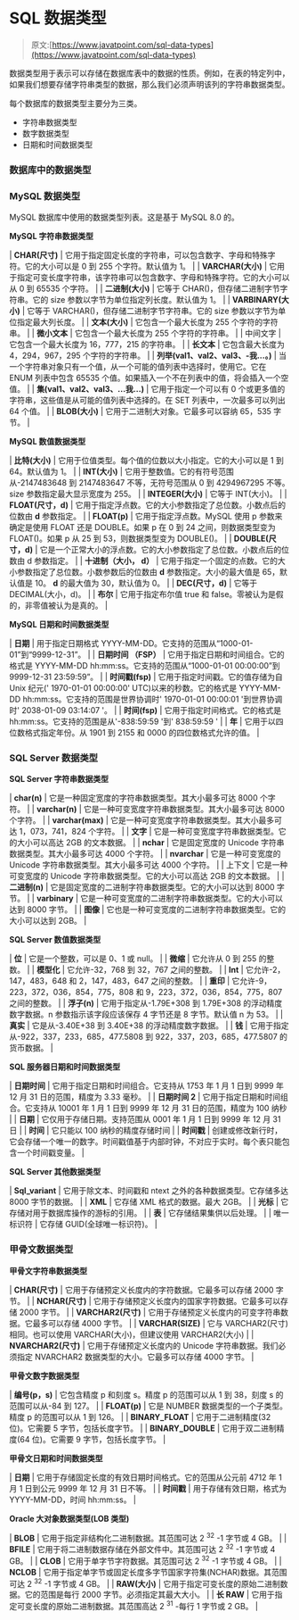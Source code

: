 # SQL 数据类型

> 原文:[https://www.javatpoint.com/sql-data-types](https://www.javatpoint.com/sql-data-types)

数据类型用于表示可以存储在数据库表中的数据的性质。例如，在表的特定列中，如果我们想要存储字符串类型的数据，那么我们必须声明该列的字符串数据类型。

每个数据库的数据类型主要分为三类。

*   字符串数据类型
*   数字数据类型
*   日期和时间数据类型

### 数据库中的数据类型

### MySQL 数据类型

MySQL 数据库中使用的数据类型列表。这是基于 MySQL 8.0 的。

**MySQL 字符串数据类型**

| **CHAR(尺寸)** | 它用于指定固定长度的字符串，可以包含数字、字母和特殊字符。它的大小可以是 0 到 255 个字符。默认值为 1。 |
| **VARCHAR(大小)** | 它用于指定可变长度字符串，该字符串可以包含数字、字母和特殊字符。它的大小可以从 0 到 65535 个字符。 |
| **二进制(大小)** | 它等于 CHAR()，但存储二进制字节字符串。它的 size 参数以字节为单位指定列长度。默认值为 1。 |
| **VARBINARY(大小)** | 它等于 VARCHAR()，但存储二进制字节字符串。它的 size 参数以字节为单位指定最大列长度。 |
| **文本(大小)** | 它包含一个最大长度为 255 个字符的字符串。 |
| **微小文本** | 它包含一个最大长度为 255 个字符的字符串。 |
| 中间文字 | 它包含一个最大长度为 16，777，215 的字符串。 |
| **长文本** | 它包含最大长度为 4，294，967，295 个字符的字符串。 |
| **列举(val1、val2、val3、-我...。)** | 当一个字符串对象只有一个值，从一个可能的值列表中选择时，使用它。它在 ENUM 列表中包含 65535 个值。如果插入一个不在列表中的值，将会插入一个空值。 |
| **集(val1、val2、val3、...我...)** | 它用于指定一个可以有 0 个或更多值的字符串，这些值是从可能的值列表中选择的。在 SET 列表中，一次最多可以列出 64 个值。 |
| **BLOB(大小)** | 它用于二进制大对象。它最多可以容纳 65，535 字节。 |

**MySQL 数值数据类型**

| **比特(大小)** | 它用于位值类型。每个值的位数以大小指定。它的大小可以是 1 到 64。默认值为 1。 |
| **INT(大小)** | 它用于整数值。它的有符号范围从-2147483648 到 2147483647 不等，无符号范围从 0 到 4294967295 不等。size 参数指定最大显示宽度为 255。 |
| **INTEGER(大小)** | 它等于 INT(大小)。 |
| **FLOAT(尺寸，d)** | 它用于指定浮点数。它的大小参数指定了总位数。小数点后的位数由 **d** 参数指定。 |
| **FLOAT(p)** | 它用于指定浮点数。MySQL 使用 p 参数来确定是使用 FLOAT 还是 DOUBLE。如果 p 在 0 到 24 之间，则数据类型变为 FLOAT()。如果 p 从 25 到 53，则数据类型变为 DOUBLE()。 |
| **DOUBLE(尺寸，d)** | 它是一个正常大小的浮点数。它的大小参数指定了总位数。小数点后的位数由 d 参数指定。 |
| **十进制（大小， d）** | 它用于指定一个固定的点数。它的大小参数指定了总位数。小数参数后的位数由 **d** 参数指定。大小的最大值是 65，默认值是 10。 **d** 的最大值为 30，默认值为 0。 |
| **DEC(尺寸，d)** | 它等于 DECIMAL(大小，d)。 |
| **布尔** | 它用于指定布尔值 true 和 false。零被认为是假的，非零值被认为是真的。 |

**MySQL 日期和时间数据类型**

| **日期** | 用于指定日期格式 YYYY-MM-DD。它支持的范围从“1000-01-01”到“9999-12-31”。 |
| **日期时间 （FSP）** | 它用于指定日期和时间组合。它的格式是 YYYY-MM-DD hh:mm:ss。它支持的范围从“1000-01-01 00:00:00”到 9999-12-31 23:59:59”。 |
| **时间戳(fsp)** | 它用于指定时间戳。它的值存储为自 Unix 纪元(' 1970-01-01 00:00:00' UTC)以来的秒数。它的格式是 YYYY-MM-DD hh:mm:ss。它支持的范围是世界协调时' 1970-01-01 00:00:01 '到世界协调时' 2038-01-09 03:14:07 '。 |
| **时间(fsp)** | 它用于指定时间格式。它的格式是 hh:mm:ss。它支持的范围是从'-838:59:59 '到' 838:59:59 ' |
| **年** | 它用于以四位数格式指定年份。从 1901 到 2155 和 0000 的四位数格式允许的值。 |

### SQL Server 数据类型

**SQL Server 字符串数据类型**

| **char(n)** | 它是一种固定宽度的字符串数据类型。其大小最多可达 8000 个字符。 |
| **varchar(n)** | 它是一种可变宽度字符串数据类型。其大小最多可达 8000 个字符。 |
| **varchar(max)** | 它是一种可变宽度字符串数据类型。其大小最多可达 1，073，741，824 个字符。 |
| **文字** | 它是一种可变宽度字符串数据类型。它的大小可以高达 2GB 的文本数据。 |
| **nchar** | 它是固定宽度的 Unicode 字符串数据类型。其大小最多可达 4000 个字符。 |
| **nvarchar** | 它是一种可变宽度的 Unicode 字符串数据类型。其大小最多可达 4000 个字符。 |
| 上下文 | 它是一种可变宽度的 Unicode 字符串数据类型。它的大小可以高达 2GB 的文本数据。 |
| **二进制(n)** | 它是固定宽度的二进制字符串数据类型。它的大小可以达到 8000 字节。 |
| **varbinary** | 它是一种可变宽度的二进制字符串数据类型。它的大小可以达到 8000 字节。 |
| **图像** | 它也是一种可变宽度的二进制字符串数据类型。它的大小可以达到 2GB。 |

**SQL Server 数值数据类型**

| **位** | 它是一个整数，可以是 0、1 或 null。 |
| **微缩** | 它允许从 0 到 255 的整数。 |
| **模型化** | 它允许-32，768 到 32，767 之间的整数。 |
| **Int** | 它允许-2，147，483，648 和 2，147，483，647 之间的整数。 |
| **重印** | 它允许-9，223，372，036，854，775，808 和 9，223，372，036，854，775，807 之间的整数。 |
| **浮子(n)** | 它用于指定从-1.79E+308 到 1.79E+308 的浮动精度数字数据。n 参数指示该字段应该保存 4 字节还是 8 字节。默认值 n 为 53。 |
| **真实** | 它是从-3.40E+38 到 3.40E+38 的浮动精度数字数据。 |
| **钱** | 它用于指定从-922，337，233，685，477.5808 到 922，337，203，685，477.5807 的货币数据。 |

**SQL 服务器日期和时间数据类型**

| **日期时间** | 它用于指定日期和时间组合。它支持从 1753 年 1 月 1 日到 9999 年 12 月 31 日的范围，精度为 3.33 毫秒。 |
| **日期时间 2** | 它用于指定日期和时间组合。它支持从 10001 年 1 月 1 日到 9999 年 12 月 31 日的范围，精度为 100 纳秒 |
| **日期** | 它仅用于存储日期。支持范围从 0001 年 1 月 1 日到 9999 年 12 月 31 日 |
| **时间** | 它只能以 100 纳秒的精度存储时间 |
| **时间戳** | 创建或修改新行时，它会存储一个唯一的数字。时间戳值基于内部时钟，不对应于实时。每个表只能包含一个时间戳变量。 |

**SQL Server 其他数据类型**

| **Sql_variant** | 它用于除文本、时间戳和 ntext 之外的各种数据类型。它存储多达 8000 字节的数据。 |
| **XML** | 它存储 XML 格式的数据。最大 2GB。 |
| **光标** | 它存储对用于数据库操作的游标的引用。 |
| **表** | 它存储结果集供以后处理。 |
| 唯一标识符 | 它存储 GUID(全球唯一标识符)。 |

### 甲骨文数据类型

**甲骨文字符串数据类型**

| **CHAR(尺寸)** | 它用于存储预定义长度内的字符数据。它最多可以存储 2000 字节。 |
| **NCHAR(尺寸)** | 它用于存储预定义长度内的国家字符数据。它最多可以存储 2000 字节。 |
| **VARCHAR2(尺寸)** | 它用于存储预定义长度内的可变字符串数据。它最多可以存储 4000 字节。 |
| **VARCHAR(SIZE)** | 它与 VARCHAR2(尺寸)相同。也可以使用 VARCHAR(大小)，但建议使用 VARCHAR2(大小) |
| **NVARCHAR2(尺寸)** | 它用于存储预定义长度内的 Unicode 字符串数据。我们必须指定 NVARCHAR2 数据类型的大小。它最多可以存储 4000 字节。 |

**甲骨文数字数据类型**

| **编号(p，s)** | 它包含精度 p 和刻度 s。精度 p 的范围可以从 1 到 38，刻度 s 的范围可以从-84 到 127。 |
| **FLOAT(p)** | 它是 NUMBER 数据类型的一个子类型。精度 p 的范围可以从 1 到 126。 |
| **BINARY_FLOAT** | 它用于二进制精度(32 位)。它需要 5 字节，包括长度字节。 |
| **BINARY_DOUBLE** | 它用于双二进制精度(64 位)。它需要 9 字节，包括长度字节。 |

**甲骨文日期和时间数据类型**

| **日期** | 它用于存储固定长度的有效日期时间格式。它的范围从公元前 4712 年 1 月 1 日到公元 9999 年 12 月 31 日不等。 |
| **时间戳** | 用于存储有效日期，格式为 YYYY-MM-DD，时间 hh:mm:ss。 |

**Oracle 大对象数据类型(LOB 类型)**

| **BLOB** | 它用于指定非结构化二进制数据。其范围可达 2 <sup>32</sup> -1 字节或 4 GB。 |
| **BFILE** | 它用于将二进制数据存储在外部文件中。其范围可达 2 <sup>32</sup> -1 字节或 4 GB。 |
| **CLOB** | 它用于单字节字符数据。其范围可达 2 <sup>32</sup> -1 字节或 4 GB。 |
| **NCLOB** | 它用于指定单字节或固定长度多字节国家字符集(NCHAR)数据。其范围可达 2 <sup>32</sup> -1 字节或 4 GB。 |
| **RAW(大小)** | 它用于指定可变长度的原始二进制数据。它的范围是每行 2000 字节。必须指定其最大大小。 |
| **长 RAW** | 它用于指定可变长度的原始二进制数据。其范围高达 2 <sup>31</sup> -每行 1 字节或 2 GB。 |